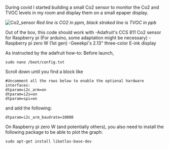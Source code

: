 During covid I started building a small Co2 sensor to monitor the Co2 and TVOC levels in my room and display them on a small epaper display.

![Co2_sensor](https://user-images.githubusercontent.com/50334068/175136259-10f1e927-1f91-4aee-9638-58555aa540cb.jpg)
*Red line is CO2 in ppm, black stroked line is TVOC in ppb*

Out of the box, this code should work with 
-Adafruit's CCS 811 Co2 sensor for Raspberry pi (For arduino, some adaptation might be necessary)
-Raspberry pi zero W (1st gen)
-Geeekpi's 2.13" three-color E-ink display

As instructed by the adafruit how-to:
Before launch,

	sudo nano /boot/config.txt

Scroll down until you find a block like

	#Uncomment all the rows below to enable the optional hardware interfaces:
	dtparam=i2c_arm=on
	dtparam=i2s=on
	dtparam=spi=on

and add the following:
    
	dtparam=i2c_arm_baudrate=10000

On Raspberry pi zero W (and potentially others), you also need to install the following package to be able to plot the graph:

	sudo apt-get install libatlas-base-dev
